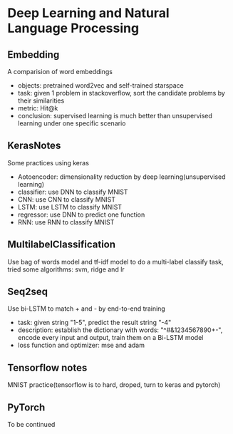 # Deep Learning and Natural Language Processing 

## Embedding 
A comparision of word embeddings
- objects: pretrained word2vec and self-trained starspace
- task: given 1 problem in stackoverflow, sort the candidate problems by their similarities
- metric: Hit@k
- conclusion: supervised learning is much better than unsupervised learning under one specific scenario

## KerasNotes
Some practices using keras
- Aotoencoder: dimensionality reduction by deep learning(unsupervised learning)
- classifier: use DNN to classify MNIST
- CNN: use CNN to classify MNIST
- LSTM: use LSTM to classify MNIST
- regressor: use DNN to predict one function
- RNN: use RNN to classify MNIST
  
## MultilabelClassification
Use bag of words model and tf-idf model to do a multi-label classify task, tried some algorithms: svm, ridge and lr

## Seq2seq
Use bi-LSTM to match + and - by end-to-end training
- task: given string "1-5", predict the result string "-4"
- description: establish the dictionary with words: "^#&1234567890+-", encode every input and output, train them on a Bi-LSTM model
- loss function and optimizer: mse and adam


## Tensorflow notes
MNIST practice(tensorflow is to hard, droped, turn to keras and pytorch)

## PyTorch
To be continued
